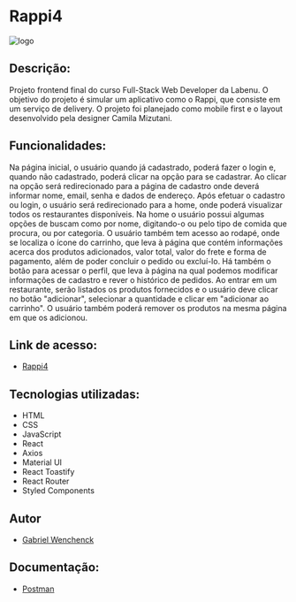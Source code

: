 # Rappi4
![logo](https://user-images.githubusercontent.com/104534121/214419299-339606f3-bd58-4a0e-a9fc-83cf4b9ada86.png)

## Descrição:

Projeto frontend final do curso Full-Stack Web Developer da Labenu. O objetivo do projeto é simular um aplicativo como o Rappi, que consiste em um serviço de delivery. O projeto foi planejado como mobile first e o layout desenvolvido pela designer Camila Mizutani.

## Funcionalidades:

Na página inicial, o usuário quando já cadastrado, poderá fazer o login e, quando não cadastrado, poderá clicar na opção para se cadastrar. Ao clicar na opção será redirecionado para a página de cadastro onde deverá informar nome, email, senha e dados de endereço. Após efetuar o cadastro ou login, o usuário será redirecionado para a home, onde poderá visualizar todos os restaurantes disponíveis.
Na home o usuário possui algumas opções de buscam como por nome, digitando-o ou pelo tipo de comida que procura, ou por categoria. O usuário também tem acesso ao rodapé, onde se localiza o ícone do carrinho, que leva à página que contém informações acerca dos produtos adicionados, valor total, valor do frete e forma de pagamento, além de poder concluir o pedido ou excluí-lo. Há também o botão para acessar o perfil, que leva à página na qual podemos modificar informações de cadastro e rever o histórico de pedidos.
Ao entrar em um restaurante, serão listados os produtos fornecidos e o usuário deve clicar no botão "adicionar", selecionar a quantidade e clicar em "adicionar ao carrinho". O usuário também poderá remover os produtos na mesma página em que os adicionou.

## Link de acesso:

- [Rappi4](overrated-marble.surge.sh)

## Tecnologias utilizadas:

- HTML
- CSS
- JavaScript
- React
- Axios
- Material UI
- React Toastify
- React Router
- Styled Components

## Autor

- [Gabriel Wenchenck](https://github.com/gabrielwenchenck)

## Documentação:

- [Postman](https://documenter.getpostman.com/view/7549981/SWTEdGtT)



